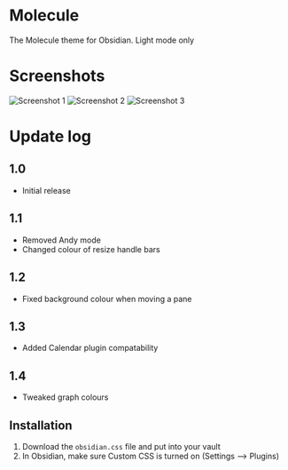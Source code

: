 # Molecule
The Molecule theme for Obsidian. Light mode only

# Screenshots
![Screenshot 1](images/Screenshot1.png)
![Screenshot 2](images/Screenshot2.png)
![Screenshot 3](images/Screenshot3.png)

# Update log
## 1.0
- Initial release

## 1.1
- Removed Andy mode
- Changed colour of resize handle bars

## 1.2
- Fixed background colour when moving a pane

## 1.3
- Added Calendar plugin compatability

## 1.4 
- Tweaked graph colours

## Installation
1. Download the `obsidian.css` file and put into your vault
2. In Obsidian, make sure Custom CSS is turned on (Settings --> Plugins)
